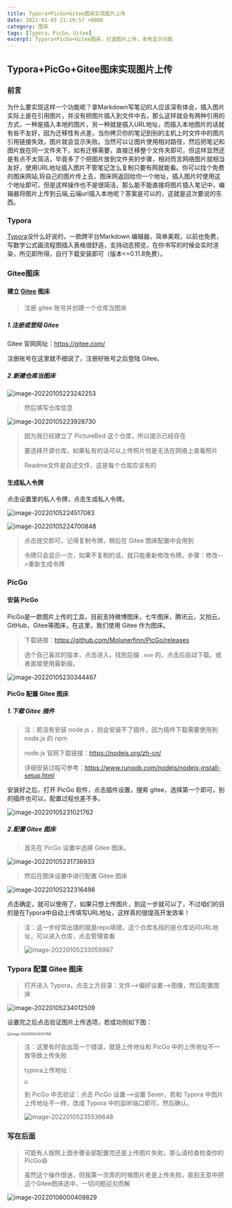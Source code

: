 ```yaml
---
title: Typora+PicGo+Gitee图床实现图片上传
date: 2022-01-05 21:19:57 +0800
category: 图床
tags: [Typora，PicGo，Gitee]
excerpt: Typora+PicGo+Gitee图床，打造图片上传，本地显示功能
---
```




## Typora+PicGo+Gitee图床实现图片上传

### 前言

为什么要实现这样一个功能呢？拿Markdown写笔记的人应该深有体会，插入图片实际上是在引用图片，并没有把图片插入到文件中去，那么这样就会有两种引用的方式，一种是插入本地的图片，另一种就是插入URL地址，而插入本地图片的话就有些不友好，因为迁移性有点差，当你拷贝你的笔记到别的主机上时文件中的图片引用链接失效，图片就会显示失败。当然可以让图片使用相对路径，然后把笔记和图片放在同一文件夹下，如有迁移需要，直接迁移整个文件夹即可，但这样显然还是有点不太简洁，毕竟多了个把图片放到文件夹的步骤，相对而言网络图片就相当友好，使用URL地址插入图片不管笔记怎么复制只要有网就能看。你可以找个免费的图床网站,将自己的图片传上去，图床网返回给你一个地址，插入图片时使用这个地址即可，但是这样操作也不是很简洁，那么能不能直接将图片插入笔记中，编辑器将图片上传到云端,云端url插入本地呢？答案是可以的，这就是这次要说的东西。

### Typora

[Typora](https://typora.com.cn/ "点击链接前往中文官网")没什么好说的，一款跨平台Markdown 编辑器，简单美观，以前也免费，写数学公式画流程图插入表格很舒适，支持动态预览，在你书写的时候会实时渲染，所见即所得，自行下载安装即可（版本<=0.11.8免费）。

### Gitee图床

#### 建立 [Gitee](https://so.csdn.net/so/search?q=Gitee) 图床

> 注册 gitee 账号并创建一个仓库当图床

##### 1.注册或登陆 Gitee

Gitee 官网网址：https://gitee.com/

注册账号在这里就不细说了，注册好账号之后登陆 Gitee。

##### 2.新建仓库当图床

![image-20220105223242253](https://gitee.com/chonguang/picture-bed/raw/master/imgs-typora/202201052232063.png)

> 然后填写仓库信息

![image-20220105223928730](https://gitee.com/chonguang/picture-bed/raw/master/imgs-typora/202201052239809.png)

> 因为我已经建立了 PictureBed 这个仓库，所以提示已经存在
>
> 要选择开源仓库，如果私有的话可以上传照片但是无法在网络上查看照片
>
> Readme文件是自述文件，这是每个仓库应该有的

#### 生成私人令牌

点击设置里的私人令牌，点击生成私人令牌。

![image-20220105224517083](https://gitee.com/chonguang/picture-bed/raw/master/imgs-typora/202201052245173.png)

![image-20220105224700848](https://gitee.com/chonguang/picture-bed/raw/master/imgs-typora/202201052247904.png)

>点击提交即可，记得复制令牌，稍后在 Gitee 图床配置中会用到
>
>令牌只会显示一次，如果不复制的话，就只能重新修改令牌，步骤：修改-->重新生成令牌

### PicGo

#### 安装 PicGo

PicGo是一款图片上传的工具，目前支持微博图床，七牛图床，腾讯云，又拍云，GitHub，Gitee等图床，在这里，我们使用 Gitee 作为图床。

> 下载链接：<https://github.com/Molunerfinn/PicGo/releases>
>
> 选个自己喜欢的版本，点击进入，找到后缀 `.exe` 的，点击后自动下载。或者直接使用最新版。

![image-20220105230344467](https://gitee.com/chonguang/picture-bed/raw/master/imgs-typora/202201052303535.png)

#### PicGo 配置 Gitee 图床

##### 1.下载 Gitee 插件

> 注：若没有安装 node.js ，则会安装不了插件，因为插件下载需要使用到 node.js 的 npm
>
> node.js 官网下载链接：<https://nodejs.org/zh-cn/>
>
> 详细安装过程可参考：<https://www.runoob.com/nodejs/nodejs-install-setup.html>

安装好之后，打开 PicGo 软件，点击插件设置，搜索 gitee，选择第一个即可，别的插件也可以，配置过程也差不多。

![image-20220105231021762](https://gitee.com/chonguang/picture-bed/raw/master/imgs-typora/202201052310837.png)

##### 2.配置 Gitee 图床

> 首先在 PicGo 设置中选择 Gitee 图床。

![image-20220105231736933](https://gitee.com/chonguang/picture-bed/raw/master/imgs-typora/202201052317000.png)

>然后在图床设置中进行配置 Gitee 图床

![image-20220105232316498](https://gitee.com/chonguang/picture-bed/raw/master/imgs-typora/202201052323563.png)

点击确定，就可以使用了，如果只想上传图片，到这一步就可以了，不过咱们的目的是在Typora中自动上传填写URL地址，这样真的很提高开发效率！

> 注：这一步经常出错的就是repo填错，这个仓库名指的是仓库访问URL地址，可以进入仓库，点击管理查看
>
> ![image-20220105233059987](https://gitee.com/chonguang/picture-bed/raw/master/imgs-typora/202201052331072.png)

### Typora 配置 Gitee 图床

>打开进入 Typora，点击上方目录：文件-->偏好设置-->图像，然后配置图床

![image-20220105234012509](https://gitee.com/chonguang/picture-bed/raw/master/imgs-typora/202201052340607.png)

设置完之后点击验证图片上传选项，若成功则如下图：

<img src="https://gitee.com/chonguang/picture-bed/raw/master/imgs-typora/202201052343819.png" alt="image-20220105234321768" style="zoom: 50%;" />

> 注：这里有时会出现一个错误，就是上传地址和 PicGo 中的上传地址不一致导致上传失败
>
> typora上传地址：
>
> <img src="https://gitee.com/chonguang/picture-bed/raw/master/imgs-typora/202201052352866.png" style="zoom:50%;" />
>
> 到 PicGo 中去验证：点击 PicGo 设置-->设置 Sever，若和 Typora 中图片上传地址不一样，改成 Typora 中的监听端口即可，然后确认。
>
> ![image-20220105235539648](https://gitee.com/chonguang/picture-bed/raw/master/imgs-typora/202201052355708.png)

### 写在后面

> 可能有人按照上面步骤全部配置完还是上传图片失败，那么请检查检查你的PicGo:smile:
>
> 虽然这个操作很迷，但我第一次弄的时候图片老是上传失败，直到无意中把这个Gitee图床选中，一切问题迎刃而解

![image-20220106000409829](https://gitee.com/chonguang/picture-bed/raw/master/imgs-typora/202201060004891.png)


